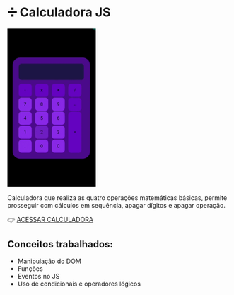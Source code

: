 # ➗ Calculadora JS

<div>
  <img width="200px" src="https://raw.githubusercontent.com/camilafbc/calculadora-js/main/assets/img/to-readme.gif.gif" />
</div>

Calculadora que realiza as quatro operações matemáticas básicas, permite prosseguir com cálculos em sequência, apagar dígitos e apagar operação.

👉 [ACESSAR CALCULADORA](https://camilafbc.github.io/calculadora-js/)

## Conceitos trabalhados:

* Manipulação do DOM
* Funções
* Eventos no JS
* Uso de condicionais e operadores lógicos
